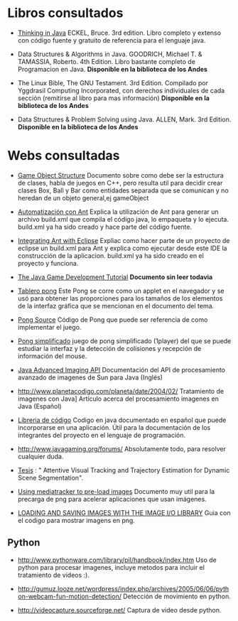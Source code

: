 # Libros consultados #
  * [Thinking in Java](http://www.mindviewinc.com/downloads/TIJ-3rd-edition4.0.zip) ECKEL, Bruce. 3rd edition. Libro completo y extenso con código fuente y gratuito de referencia para el lenguaje java.

  * Data Structures & Algorithms in Java. GOODRICH, Michael T. & TAMASSIA, Roberto. 4th Edition.  Libro bastante completo de Programacion en Java. **Disponible en la biblioteca de los Andes**

  * The Linux Bible, The GNU Testament. 3rd Edition. Compilado por Yggdrasil Computing Incorporated, con derechos individuales de cada sección (remitirse al libro para mas información) **Disponible en la biblioteca de los Andes**

  * Data Structures & Problem Solving using Java. ALLEN, Mark. 3rd Edition. **Disponible en la biblioteca de los Andes**

# Webs consultadas #
  * [Game Object Structure](http://www.gamearchitect.net/Articles/GameObjects1.html) Documento sobre como debe ser la estructura de clases, habla de juegos en C++, pero resulta util para decidir crear clases Box, Ball y Bar como entidades separada que se comunican y no heredan de un objeto general,ej gameObject

  * [Automatización con Ant](http://www.jtech.ua.es/tutoriales/apuntes/sesion-ant-apuntes.htm) Explica la utilización de Ant para generar un archivo build.xml que compila el código java, lo empaqueta y lo ejecuta. build.xml ya ha sido creado y hace parte del código fuente.

  * [Integrating Ant with Eclipse](http://www.onjava.com/pub/a/onjava/excerpt/anttdg2_ch11/index.html?page=1) Expliac como hacer parte de un proyecto de eclipse un build.xml para Ant y explica como ejecutar desde este IDE la construcción de la aplicacion. build.xml ya ha sido creado en el proyecto y funciona.

  * [The Java Game Development Tutorial](http://www.javacooperation.gmxhome.de/TutorialStartEng.html) **Documento sin leer todavia**

  * [Tablero pong](http://www.xnet.se/javaTest/jPong/jPong.html) Este Pong se corre como un applet en el navegador y se usó para obtener las proporciones para los tamaños de los elementos de la interfaz gráfica que se mencionan en el documento del tema.

  * [Pong Source](http://uguu.org/arc_pong.html) Código de Pong que puede ser referencia de como implementar el juego.

  * [Pong simplificado](http://patriot.net/~tvalesky/paddlegame.html) juego de pong simplificado (1player) del que se puede estudiar la interfaz y la detección de colisiones y recepción de información del mouse.

  * [Java Advanced Imaging API](http://java.sun.com/products/java-media/jai/forDevelopers/jaifaq.html) Documentación del API de procesamiento avanzado de imagenes de Sun para Java (Inglés)

  * http://www.planetacodigo.com/planeta/date/2004/02/ Tratamiento de imagenes con Java] Artículo acerca del procesamiento imagenes en Java (Español)

  * [Libreria de código](http://www.javahispano.org/codelibsbin.type.action?type=libsbin) Codigo en java documentado en español que puede incorporarse en una aplicación. Útil para la documentación de los integrantes del proyecto en el lenguaje de programación.

  * http://www.javagaming.org/forums/ Absolutamente todo, para resolver cualquier duda.

  * [Tesis](http://www.cat.csiro.au/cmst/staff/jmr/thesis/) : " Attentive Visual Tracking and Trajectory Estimation for Dynamic Scene Segmentation".

  * [Using mediatracker to pre-load images](http://www.javareference.com/jrexamples/viewexample.jsp?id=76) Documento muy util para la precarga de png para acelerar aplicaciones que usan imágenes.

  * [LOADING AND SAVING IMAGES WITH THE IMAGE I/O LIBRARY](http://java.sun.com/developer/JDCTechTips/2004/tt0217.html) Guia con el codigo para mostrar imagens en png.

## Python ##

  * http://www.pythonware.com/library/pil/handbook/index.htm Uso de python para procesar imagenes, incluye metodos para incluir el tratamiento de videos :).

  * http://gumuz.looze.net/wordpress/index.php/archives/2005/06/06/python-webcam-fun-motion-detection/
Detección de movimiento en python.

  * http://videocapture.sourceforge.net/ Captura de video desde python.
